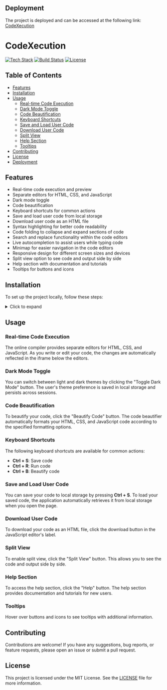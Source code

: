 ## Deployment

The project is deployed and can be accessed at the following link:
[CodeXecution](https://mohamed-jameel-13.github.io/Online-HTML-CSS-Javascript-Compiler/)


# CodeXecution
[![Tech Stack](https://img.shields.io/badge/Tech%20Stack-HTML%2FCSS%2FJavaScript-blue)](https://shields.io/)
[![Build Status](https://img.shields.io/badge/Build-Passing-brightgreen)](https://shields.io/)
[![License](https://img.shields.io/badge/License-MIT-yellow)](https://shields.io/)


## Table of Contents
- [Features](#features)
- [Installation](#installation)
- [Usage](#usage)
  - [Real-time Code Execution](#real-time-code-execution)
  - [Dark Mode Toggle](#dark-mode-toggle)
  - [Code Beautification](#code-beautification)
  - [Keyboard Shortcuts](#keyboard-shortcuts)
  - [Save and Load User Code](#save-and-load-user-code)
  - [Download User Code](#download-user-code)
  - [Split View](#split-view)
  - [Help Section](#help-section)
  - [Tooltips](#tooltips)
- [Contributing](#contributing)
- [License](#license)
- [Deployment](#deployment)

## Features

- Real-time code execution and preview
- Separate editors for HTML, CSS, and JavaScript
- Dark mode toggle
- Code beautification
- Keyboard shortcuts for common actions
- Save and load user code from local storage
- Download user code as an HTML file
- Syntax highlighting for better code readability
- Code folding to collapse and expand sections of code
- Search and replace functionality within the code editors
- Live autocompletion to assist users while typing code
- Minimap for easier navigation in the code editors
- Responsive design for different screen sizes and devices
- Split view option to see code and output side by side
- Help section with documentation and tutorials
- Tooltips for buttons and icons

## Installation

To set up the project locally, follow these steps:

<details>
<summary>Click to expand</summary>

1. Clone the repository:
   ```bash
   git clone https://github.com/Mohamed-Jameel-13/CodeXecution.git
   ```

2. Navigate to the project directory:
   ```bash
   cd CodeXecution
   ```

3. Install the dependencies:
   ```bash
   npm install
   ```

4. Start the development server:
   ```bash
   npm start
   ```

5. Open your browser and navigate to `http://localhost:3000` to access the online compiler.

</details>

## Usage

### Real-time Code Execution

The online compiler provides separate editors for HTML, CSS, and JavaScript. As you write or edit your code, the changes are automatically reflected in the iframe below the editors.

### Dark Mode Toggle

You can switch between light and dark themes by clicking the "Toggle Dark Mode" button. The user's theme preference is saved in local storage and persists across sessions.

### Code Beautification

To beautify your code, click the "Beautify Code" button. The code beautifier automatically formats your HTML, CSS, and JavaScript code according to the specified formatting options.

### Keyboard Shortcuts

The following keyboard shortcuts are available for common actions:

- **Ctrl + S**: Save code
- **Ctrl + R**: Run code
- **Ctrl + B**: Beautify code

### Save and Load User Code

You can save your code to local storage by pressing **Ctrl + S**. To load your saved code, the application automatically retrieves it from local storage when you open the page.

### Download User Code

To download your code as an HTML file, click the download button in the JavaScript editor's label.

### Split View

To enable split view, click the "Split View" button. This allows you to see the code and output side by side.

### Help Section

To access the help section, click the "Help" button. The help section provides documentation and tutorials for new users.

### Tooltips

Hover over buttons and icons to see tooltips with additional information.

## Contributing

Contributions are welcome! If you have any suggestions, bug reports, or feature requests, please open an issue or submit a pull request.

## License

This project is licensed under the MIT License. See the [LICENSE](LICENSE) file for more information.

